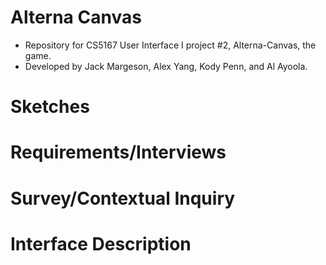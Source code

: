 # Alterna Canvas

- Repository for CS5167 User Interface I project #2, Alterna-Canvas, the game.
- Developed by Jack Margeson, Alex Yang, Kody Penn, and Al Ayoola.

# Sketches

# Requirements/Interviews

# Survey/Contextual Inquiry

# Interface Description
